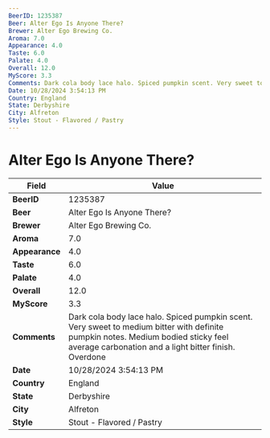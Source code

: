 ```yaml
---
BeerID: 1235387
Beer: Alter Ego Is Anyone There?
Brewer: Alter Ego Brewing Co.
Aroma: 7.0
Appearance: 4.0
Taste: 6.0
Palate: 4.0
Overall: 12.0
MyScore: 3.3
Comments: Dark cola body lace halo. Spiced pumpkin scent. Very sweet to medium bitter with definite pumpkin notes. Medium bodied sticky feel average carbonation and a light bitter finish.  Overdone
Date: 10/28/2024 3:54:13 PM
Country: England
State: Derbyshire
City: Alfreton
Style: Stout - Flavored / Pastry
---
```


# Alter Ego Is Anyone There?

| Field         | Value |
|---------------|-------|
| **BeerID** | 1235387 |
| **Beer** | Alter Ego Is Anyone There? |
| **Brewer** | Alter Ego Brewing Co. |
| **Aroma** | 7.0 |
| **Appearance** | 4.0 |
| **Taste** | 6.0 |
| **Palate** | 4.0 |
| **Overall** | 12.0 |
| **MyScore** | 3.3 |
| **Comments** | Dark cola body lace halo. Spiced pumpkin scent. Very sweet to medium bitter with definite pumpkin notes. Medium bodied sticky feel average carbonation and a light bitter finish.  Overdone  |
| **Date** | 10/28/2024 3:54:13 PM |
| **Country** | England |
| **State** | Derbyshire |
| **City** | Alfreton |
| **Style** | Stout - Flavored / Pastry |
